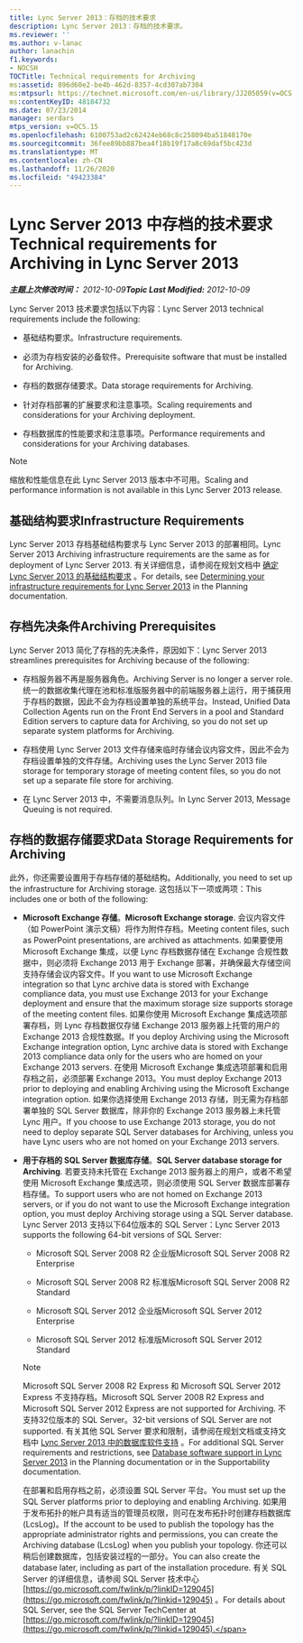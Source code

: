 ```yaml
---
title: Lync Server 2013：存档的技术要求
description: Lync Server 2013：存档的技术要求。
ms.reviewer: ''
ms.author: v-lanac
author: lanachin
f1.keywords:
- NOCSH
TOCTitle: Technical requirements for Archiving
ms:assetid: 896d60e2-be4b-462d-8357-4cd307ab7304
ms:mtpsurl: https://technet.microsoft.com/en-us/library/JJ205059(v=OCS.15)
ms:contentKeyID: 48184732
ms.date: 07/23/2014
manager: serdars
mtps_version: v=OCS.15
ms.openlocfilehash: 6100753ad2c62424eb68c8c258094ba51848170e
ms.sourcegitcommit: 36fee89bb887bea4f18b19f17a8c69daf5bc423d
ms.translationtype: MT
ms.contentlocale: zh-CN
ms.lasthandoff: 11/26/2020
ms.locfileid: "49423384"
---
```

# <a name="technical-requirements-for-archiving-in-lync-server-2013"></a><span data-ttu-id="6c1d4-103">Lync Server 2013 中存档的技术要求</span><span class="sxs-lookup"><span data-stu-id="6c1d4-103">Technical requirements for Archiving in Lync Server 2013</span></span>

<div data-xmlns="http://www.w3.org/1999/xhtml">

<div class="topic" data-xmlns="http://www.w3.org/1999/xhtml" data-msxsl="urn:schemas-microsoft-com:xslt" data-cs="https://msdn.microsoft.com/">

<div data-asp="https://msdn2.microsoft.com/asp">



</div>

<div id="mainSection">

<div id="mainBody"><span data-ttu-id="6c1d4-104">

<span> </span></span><span class="sxs-lookup"><span data-stu-id="6c1d4-104">

<span> </span></span></span>

<span data-ttu-id="6c1d4-105">_**主题上次修改时间：** 2012-10-09_</span><span class="sxs-lookup"><span data-stu-id="6c1d4-105">_**Topic Last Modified:** 2012-10-09_</span></span>

<span data-ttu-id="6c1d4-106">Lync Server 2013 技术要求包括以下内容：</span><span class="sxs-lookup"><span data-stu-id="6c1d4-106">Lync Server 2013 technical requirements include the following:</span></span>

  - <span data-ttu-id="6c1d4-107">基础结构要求。</span><span class="sxs-lookup"><span data-stu-id="6c1d4-107">Infrastructure requirements.</span></span>

  - <span data-ttu-id="6c1d4-108">必须为存档安装的必备软件。</span><span class="sxs-lookup"><span data-stu-id="6c1d4-108">Prerequisite software that must be installed for Archiving.</span></span>

  - <span data-ttu-id="6c1d4-109">存档的数据存储要求。</span><span class="sxs-lookup"><span data-stu-id="6c1d4-109">Data storage requirements for Archiving.</span></span>

  - <span data-ttu-id="6c1d4-110">针对存档部署的扩展要求和注意事项。</span><span class="sxs-lookup"><span data-stu-id="6c1d4-110">Scaling requirements and considerations for your Archiving deployment.</span></span>

  - <span data-ttu-id="6c1d4-111">存档数据库的性能要求和注意事项。</span><span class="sxs-lookup"><span data-stu-id="6c1d4-111">Performance requirements and considerations for your Archiving databases.</span></span>

<div>


> [!NOTE]  
> <span data-ttu-id="6c1d4-112">缩放和性能信息在此 Lync Server 2013 版本中不可用。</span><span class="sxs-lookup"><span data-stu-id="6c1d4-112">Scaling and performance information is not available in this Lync Server 2013 release.</span></span>



</div>

<div>

## <a name="infrastructure-requirements"></a><span data-ttu-id="6c1d4-113">基础结构要求</span><span class="sxs-lookup"><span data-stu-id="6c1d4-113">Infrastructure Requirements</span></span>

<span data-ttu-id="6c1d4-114">Lync Server 2013 存档基础结构要求与 Lync Server 2013 的部署相同。</span><span class="sxs-lookup"><span data-stu-id="6c1d4-114">Lync Server 2013 Archiving infrastructure requirements are the same as for deployment of Lync Server 2013.</span></span> <span data-ttu-id="6c1d4-115">有关详细信息，请参阅在规划文档中 [确定 Lync Server 2013 的基础结构要求](lync-server-2013-determining-your-infrastructure-requirements.md) 。</span><span class="sxs-lookup"><span data-stu-id="6c1d4-115">For details, see [Determining your infrastructure requirements for Lync Server 2013](lync-server-2013-determining-your-infrastructure-requirements.md) in the Planning documentation.</span></span>

</div>

<div>

## <a name="archiving-prerequisites"></a><span data-ttu-id="6c1d4-116">存档先决条件</span><span class="sxs-lookup"><span data-stu-id="6c1d4-116">Archiving Prerequisites</span></span>

<span data-ttu-id="6c1d4-117">Lync Server 2013 简化了存档的先决条件，原因如下：</span><span class="sxs-lookup"><span data-stu-id="6c1d4-117">Lync Server 2013 streamlines prerequisites for Archiving because of the following:</span></span>

  - <span data-ttu-id="6c1d4-118">存档服务器不再是服务器角色。</span><span class="sxs-lookup"><span data-stu-id="6c1d4-118">Archiving Server is no longer a server role.</span></span> <span data-ttu-id="6c1d4-119">统一的数据收集代理在池和标准版服务器中的前端服务器上运行，用于捕获用于存档的数据，因此不会为存档设置单独的系统平台。</span><span class="sxs-lookup"><span data-stu-id="6c1d4-119">Instead, Unified Data Collection Agents run on the Front End Servers in a pool and Standard Edition servers to capture data for Archiving, so you do not set up separate system platforms for Archiving.</span></span>

  - <span data-ttu-id="6c1d4-120">存档使用 Lync Server 2013 文件存储来临时存储会议内容文件，因此不会为存档设置单独的文件存储。</span><span class="sxs-lookup"><span data-stu-id="6c1d4-120">Archiving uses the Lync Server 2013 file storage for temporary storage of meeting content files, so you do not set up a separate file store for archiving.</span></span>

  - <span data-ttu-id="6c1d4-121">在 Lync Server 2013 中，不需要消息队列。</span><span class="sxs-lookup"><span data-stu-id="6c1d4-121">In Lync Server 2013, Message Queuing is not required.</span></span>

</div>

<div>

## <a name="data-storage-requirements-for-archiving"></a><span data-ttu-id="6c1d4-122">存档的数据存储要求</span><span class="sxs-lookup"><span data-stu-id="6c1d4-122">Data Storage Requirements for Archiving</span></span>

<span data-ttu-id="6c1d4-123">此外，你还需要设置用于存档存储的基础结构。</span><span class="sxs-lookup"><span data-stu-id="6c1d4-123">Additionally, you need to set up the infrastructure for Archiving storage.</span></span> <span data-ttu-id="6c1d4-124">这包括以下一项或两项：</span><span class="sxs-lookup"><span data-stu-id="6c1d4-124">This includes one or both of the following:</span></span>

  - <span data-ttu-id="6c1d4-125">**Microsoft Exchange 存储**。</span><span class="sxs-lookup"><span data-stu-id="6c1d4-125">**Microsoft Exchange storage**.</span></span> <span data-ttu-id="6c1d4-126">会议内容文件（如 PowerPoint 演示文稿）将作为附件存档。</span><span class="sxs-lookup"><span data-stu-id="6c1d4-126">Meeting content files, such as PowerPoint presentations, are archived as attachments.</span></span> <span data-ttu-id="6c1d4-127">如果要使用 Microsoft Exchange 集成，以便 Lync 存档数据存储在 Exchange 合规性数据中，则必须将 Exchange 2013 用于 Exchange 部署，并确保最大存储空间支持存储会议内容文件。</span><span class="sxs-lookup"><span data-stu-id="6c1d4-127">If you want to use Microsoft Exchange integration so that Lync archive data is stored with Exchange compliance data, you must use Exchange 2013 for your Exchange deployment and ensure that the maximum storage size supports storage of the meeting content files.</span></span> <span data-ttu-id="6c1d4-128">如果你使用 Microsoft Exchange 集成选项部署存档，则 Lync 存档数据仅存储 Exchange 2013 服务器上托管的用户的 Exchange 2013 合规性数据。</span><span class="sxs-lookup"><span data-stu-id="6c1d4-128">If you deploy Archiving using the Microsoft Exchange integration option, Lync archive data is stored with Exchange 2013 compliance data only for the users who are homed on your Exchange 2013 servers.</span></span> <span data-ttu-id="6c1d4-129">在使用 Microsoft Exchange 集成选项部署和启用存档之前，必须部署 Exchange 2013。</span><span class="sxs-lookup"><span data-stu-id="6c1d4-129">You must deploy Exchange 2013 prior to deploying and enabling Archiving using the Microsoft Exchange integration option.</span></span> <span data-ttu-id="6c1d4-130">如果你选择使用 Exchange 2013 存储，则无需为存档部署单独的 SQL Server 数据库，除非你的 Exchange 2013 服务器上未托管 Lync 用户。</span><span class="sxs-lookup"><span data-stu-id="6c1d4-130">If you choose to use Exchange 2013 storage, you do not need to deploy separate SQL Server databases for Archiving, unless you have Lync users who are not homed on your Exchange 2013 servers.</span></span>

  - <span data-ttu-id="6c1d4-131">**用于存档的 SQL Server 数据库存储**。</span><span class="sxs-lookup"><span data-stu-id="6c1d4-131">**SQL Server database storage for Archiving**.</span></span> <span data-ttu-id="6c1d4-132">若要支持未托管在 Exchange 2013 服务器上的用户，或者不希望使用 Microsoft Exchange 集成选项，则必须使用 SQL Server 数据库部署存档存储。</span><span class="sxs-lookup"><span data-stu-id="6c1d4-132">To support users who are not homed on Exchange 2013 servers, or if you do not want to use the Microsoft Exchange integration option, you must deploy Archiving storage using a SQL Server database.</span></span> <span data-ttu-id="6c1d4-133">Lync Server 2013 支持以下64位版本的 SQL Server：</span><span class="sxs-lookup"><span data-stu-id="6c1d4-133">Lync Server 2013 supports the following 64-bit versions of SQL Server:</span></span>
    
      - <span data-ttu-id="6c1d4-134">Microsoft SQL Server 2008 R2 企业版</span><span class="sxs-lookup"><span data-stu-id="6c1d4-134">Microsoft SQL Server 2008 R2 Enterprise</span></span>
    
      - <span data-ttu-id="6c1d4-135">Microsoft SQL Server 2008 R2 标准版</span><span class="sxs-lookup"><span data-stu-id="6c1d4-135">Microsoft SQL Server 2008 R2 Standard</span></span>
    
      - <span data-ttu-id="6c1d4-136">Microsoft SQL Server 2012 企业版</span><span class="sxs-lookup"><span data-stu-id="6c1d4-136">Microsoft SQL Server 2012 Enterprise</span></span>
    
      - <span data-ttu-id="6c1d4-137">Microsoft SQL Server 2012 标准版</span><span class="sxs-lookup"><span data-stu-id="6c1d4-137">Microsoft SQL Server 2012 Standard</span></span>
    
    <div>
    

    > [!NOTE]  
    > <span data-ttu-id="6c1d4-138">Microsoft SQL Server 2008 R2 Express 和 Microsoft SQL Server 2012 Express 不支持存档。</span><span class="sxs-lookup"><span data-stu-id="6c1d4-138">Microsoft SQL Server 2008 R2 Express and Microsoft SQL Server 2012 Express are not supported for Archiving.</span></span> <span data-ttu-id="6c1d4-139">不支持32位版本的 SQL Server。</span><span class="sxs-lookup"><span data-stu-id="6c1d4-139">32-bit versions of SQL Server are not supported.</span></span> <span data-ttu-id="6c1d4-140">有关其他 SQL Server 要求和限制，请参阅在规划文档或支持文档中 <A href="lync-server-2013-database-software-support.md">Lync Server 2013 中的数据库软件支持</A> 。</span><span class="sxs-lookup"><span data-stu-id="6c1d4-140">For additional SQL Server requirements and restrictions, see <A href="lync-server-2013-database-software-support.md">Database software support in Lync Server 2013</A> in the Planning documentation or in the Supportability documentation.</span></span>

    
    </div>
    
    <span data-ttu-id="6c1d4-141">在部署和启用存档之前，必须设置 SQL Server 平台。</span><span class="sxs-lookup"><span data-stu-id="6c1d4-141">You must set up the SQL Server platforms prior to deploying and enabling Archiving.</span></span> <span data-ttu-id="6c1d4-142">如果用于发布拓扑的帐户具有适当的管理员权限，则可在发布拓扑时创建存档数据库 (LcsLog)。</span><span class="sxs-lookup"><span data-stu-id="6c1d4-142">If the account to be used to publish the topology has the appropriate administrator rights and permissions, you can create the Archiving database (LcsLog) when you publish your topology.</span></span> <span data-ttu-id="6c1d4-143">你还可以稍后创建数据库，包括安装过程的一部分。</span><span class="sxs-lookup"><span data-stu-id="6c1d4-143">You can also create the database later, including as part of the installation procedure.</span></span> <span data-ttu-id="6c1d4-144">有关 SQL Server 的详细信息，请参阅 SQL Server 技术中心 [https://go.microsoft.com/fwlink/p/?linkID=129045](https://go.microsoft.com/fwlink/p/?linkid=129045) 。</span><span class="sxs-lookup"><span data-stu-id="6c1d4-144">For details about SQL Server, see the SQL Server TechCenter at [https://go.microsoft.com/fwlink/p/?linkID=129045](https://go.microsoft.com/fwlink/p/?linkid=129045).</span></span>

<span data-ttu-id="6c1d4-145"></div>

</div>

<span> </span>

</div>

</div>

</span><span class="sxs-lookup"><span data-stu-id="6c1d4-145"></div>

</div>

<span> </span>

</div>

</div>

</span></span></div>

